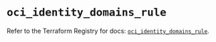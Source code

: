 # `oci_identity_domains_rule`

Refer to the Terraform Registry for docs: [`oci_identity_domains_rule`](https://registry.terraform.io/providers/oracle/oci/6.18.0/docs/resources/identity_domains_rule).
